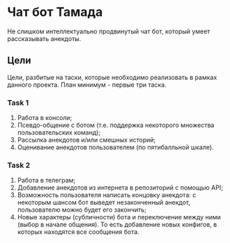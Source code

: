 # Чат бот Тамада
Не слишком интеллектуально продвинутый чат бот, который умеет рассказывать анекдоты. 

## Цели

Цели, разбитые на таски, которые необходимо реализовать в рамках данного проекта. План минимум - первые три таска.

### Task 1
1. Работа в консоли;
2. Псевдо-общение с ботом (т.е. поддержка некоторого множества пользовательских команд);
3. Рассылка анекдотов и/или смешных историй;
4. Оценивание анекдотов пользователем (по пятибалльной шкале).

### Task 2
1. Работа в телеграм;
2. Добавление анекдотов из интернета в репозиторий с помощью API;
3. Возможность пользователя написать концовку анекдота: с некоторым шансом бот выведет незаконченный анекдот, пользователю можно будет его закончить;
4. Новые характеры (субличности) бота и переключение между ними (выбор в начале общения). То есть добавление новых конфигов, в которых находятся все сообщения бота.